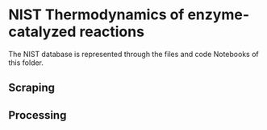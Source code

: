 # NIST Thermodynamics of enzyme-catalyzed reactions
The NIST database is represented through the files and code Notebooks of this folder.


## Scraping


## Processing
